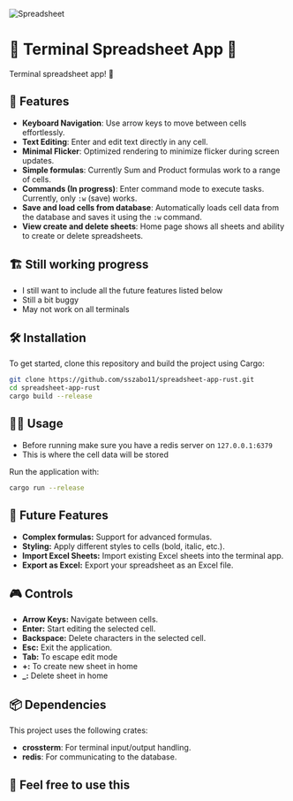 ![Spreadsheet](https://github.com/sszabo11/spreadsheets/blob/main/screenshots/spreadsheet.png?raw=true)

# 📝 Terminal Spreadsheet App 🦀

Terminal spreadsheet app! 🚀

## 🎉 Features

- **Keyboard Navigation**: Use arrow keys to move between cells effortlessly.
- **Text Editing**: Enter and edit text directly in any cell.
- **Minimal Flicker**: Optimized rendering to minimize flicker during screen updates.
- **Simple formulas**: Currently Sum and Product formulas work to a range of cells.
- **Commands (In progress)**: Enter command mode to execute tasks. Currently, only `:w` (save) works.
- **Save and load cells from database**: Automatically loads cell data from the database and saves it using the `:w` command.
- **View create and delete sheets**: Home page shows all sheets and ability to create or delete spreadsheets.

## 🏗️ Still working progress
- I still want to include all the future features listed below
- Still a bit buggy
- May not work on all terminals

## 🛠️ Installation

To get started, clone this repository and build the project using Cargo:

```bash
git clone https://github.com/sszabo11/spreadsheet-app-rust.git
cd spreadsheet-app-rust
cargo build --release
```

## 🧑‍💻 Usage
- Before running make sure you have a redis server on `127.0.0.1:6379`
- This is where the cell data will be stored
  
[](url)
Run the application with:

```bash
cargo run --release
```

## 🔮 Future Features
- **Complex formulas:** Support for advanced formulas.
- **Styling:** Apply different styles to cells (bold, italic, etc.).
- **Import Excel Sheets:** Import existing Excel sheets into the terminal app.
- **Export as Excel:** Export your spreadsheet as an Excel file.

## 🎮 Controls
- **Arrow Keys:** Navigate between cells.
- **Enter:** Start editing the selected cell.
- **Backspace:** Delete characters in the selected cell.
- **Esc:** Exit the application.
- **Tab:** To escape edit mode
- **+:** To create new sheet in home
- **_:** Delete sheet in home

## 📦 Dependencies
This project uses the following crates:
- **crossterm**: For terminal input/output handling.
- **redis**: For communicating to the database.

## 🥰 Feel free to use this
